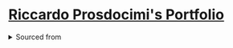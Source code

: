 # [Riccardo Prosdocimi's Portfolio](https://riccardoprosdocimi.github.io) #
<details>
  <summary>Sourced from</summary>
  <a href="https://html5up.net">HTML5 UP</a>
</details>
